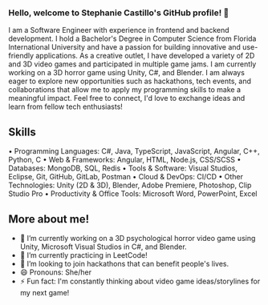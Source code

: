 ### Hello, welcome to Stephanie Castillo's GitHub profile! 👋

I am a Software Engineer with experience in frontend and backend development. I hold a Bachelor's Degree in Computer Science from Florida International University and have a passion for building innovative and use-friendly applications.
As a creative outlet, I have developed a variety of 2D and 3D video games and participated in multiple game jams. I am currently working on a 3D horror game using Unity, C#, and Blender.
I am always eager to explore new opportunities such as hackathons, tech events, and collaborations that allow me to apply my programming skills to make a meaningful impact. Feel free to connect, I'd love to exchange ideas and learn from fellow tech enthusiasts!

## Skills
•	Programming Languages: C#, Java, TypeScript, JavaScript, Angular, C++, Python, C
•	Web & Frameworks: Angular, HTML, Node.js, CSS/SCSS
•	Databases: MongoDB, SQL, Redis
•	Tools & Software: Visual Studios, Eclipse, Git, GitHub, GitLab, Postman
•	Cloud & DevOps: CI/CD
•	Other Technologies: Unity (2D & 3D), Blender, Adobe Premiere, Photoshop, Clip Studio Pro
•	Productivity & Office Tools: Microsoft Word, PowerPoint, Excel

## More about me!

 - 🔭 I’m currently working on a 3D psychological horror video game using Unity, Microsoft Visual Studios in C#, and Blender.
 - 🌱 I’m currently practicing in LeetCode!
 - 👯 I’m looking to join hackathons that can benefit people's lives.
 - 😄 Pronouns: She/her
 - ⚡ Fun fact: I'm constantly thinking about video game ideas/storylines for my next game!
